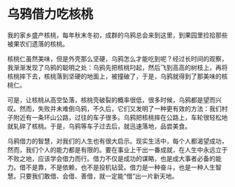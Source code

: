 # 乌鸦借力吃核桃

我的家乡盛产核桃，每年秋末冬初，成群的乌鸦总会来到这里，到果园里捡拾那些被果农们遗落的核桃。 

核桃仁虽然美味，但是外壳那么坚硬，乌鸦怎么才能吃到呢？经过长时间的观察，我渐渐发现了乌鸦的聪明之处：乌鸦先把核桃叼起，然后飞到高高的树枝上，再将核桃摔下去，核桃落到坚硬的地面上，被撞破了，于是，乌鸦就得到了那美味的核桃仁。 

可是，让核桃从高空坠落，核桃壳破裂的概率很低，很多时候，乌鸦都是望而兴叹。然而，失败并未难倒乌鸦，不久后，它们又发明了一种更有效的方法：我们村子附近有一条环山公路，过往的车子很多。乌鸦把核桃摔在公路上，车轮很轻松地就轧碎了核桃。于是，乌鸦等车子过去后，就迅速落地，品尝美食。 

乌鸦借力的智慧，对我们的人生也有很大启示。现实生活中，每个人都渴望成功，然而，我们个人的能力都是有限的。要在事业上干出一番成就，在人生中永远立于不败之地，应该学会借力而行。借力不仅是成功的谋略，也是成大事者必备的能力。借不是靠，不是依赖，也不是投机钻营。借力是一种奋斗，也是一种人生智慧。只要我们敢借、会借、善借，就一定能“借”出一片新天地。